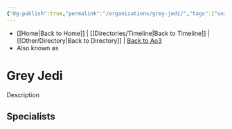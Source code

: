 ```yaml
---
{"dg-publish":true,"permalink":"/organizations/grey-jedi/","tags":["universal","forceblief","beliefs"]}
---
```


- [[Home\|Back to Home]] | [[Directories/Timeline\|Back to Timeline]] | [[Other/Directory\|Back to Directory]] | [Back to Ao3](https://archiveofourown.org/works/19334440/chapters/45992584)
- Also known as 

# Grey Jedi
Description

**Specialists**
- 